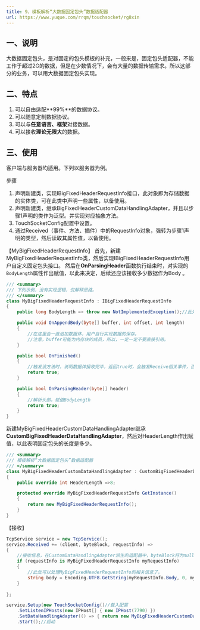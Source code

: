 ```yaml
---
title: 9、模板解析“大数据固定包头”数据适配器
url: https://www.yuque.com/rrqm/touchsocket/rg8xin
---
```


<a name="MbHCL"></a>

## 一、说明

大数据固定包头，是对固定的包头模板的补充，一般来是，固定包头适配器，不能工作于超过2G的数据，但是在少数情况下，会有大量的数据传输需求。所以这部分的业务，可以用大数据固定包头实现。

<a name="eCz77"></a>

## 二、特点

1. 可以自由适配**99%**的数据协议。
2. 可以随意定制数据协议。
3. 可以与**任意语言、框架**对接数据。
4. 可以接收**理论无限大**的数据。

<a name="S5MfM"></a>

## 三、使用

客户端与服务器均适用。下列以服务器为例。

步骤

1. 声明新建类，实现IBigFixedHeaderRequestInfo接口，此对象即为存储数据的实体类，可在此类中声明一些属性，以备使用。
2. 声明新建类，继承BigFixedHeaderCustomDataHandlingAdapter，并且以步骤1声明的类作为泛型。并实现对应抽象方法。
3. TouchSocketConfig配置中设置。
4. 通过Received（事件、方法、插件）中的RequestInfo对象，强转为步骤1声明的类型，然后读取其属性值，以备使用。

【MyBigFixedHeaderRequestInfo】
首先，新建MyBigFixedHeaderRequestInfo类，然后实现IBigFixedHeaderRequestInfo用户自定义固定包头接口。
然后在**OnParsingHeader**函数执行结束时，对实现的`BodyLength`属性作出赋值，以此来决定，后续还应该接收多少数据作为Body 。

```csharp
/// <summary>
/// 下列示例，没有实现逻辑，仅解释思路。
/// </summary>
class MyBigFixedHeaderRequestInfo : IBigFixedHeaderRequestInfo
{
    public long BodyLength => throw new NotImplementedException();//此处请使用字段实现。

    public void OnAppendBody(byte[] buffer, int offset, int length)
    {
        //在这里会一直追加数据体，用户自行实现数据的保存。
        //注意，buffer可能为内存块的成员，所以，一定一定不要直接引用。
    }

    public bool OnFinished()
    {
        //触发该方法时，说明数据体接收完毕，返回true时，会触发Receive相关事件，否则不会。
        return true;
    }

    public bool OnParsingHeader(byte[] header)
    {
        //解析头部。赋值BodyLength
        return true;
    }
}

```

新建MyBigFixedHeaderCustomDataHandlingAdapter继承**CustomBigFixedHeaderDataHandlingAdapter**，然后对HeaderLength作出赋值，以此表明固定包头的长度是多少。

```csharp
/// <summary>
/// 模板解析“大数据固定包头”数据适配器
/// </summary>
class MyBigFixedHeaderCustomDataHandlingAdapter : CustomBigFixedHeaderDataHandlingAdapter<MyBigFixedHeaderRequestInfo>
{
    public override int HeaderLength =>8;

    protected override MyBigFixedHeaderRequestInfo GetInstance()
    {
        return new MyBigFixedHeaderRequestInfo();
    }
}
```

【接收】

```csharp
TcpService service = new TcpService();
service.Received += (client, byteBlock, requestInfo) =>
{
    //接收信息，在CustomDataHandlingAdapter派生的适配器中，byteBlock将为null，requestInfo将为适配器定义的泛型
    if (requestInfo is MyBigFixedHeaderRequestInfo myRequestInfo)
    {
        //此处可以处理MyBigFixedHeaderRequestInfo的相关信息了。
        string body = Encoding.UTF8.GetString(myRequestInfo.Body, 0, myRequestInfo.Body.Length);
    }
  
};

service.Setup(new TouchSocketConfig()//载入配置     
    .SetListenIPHosts(new IPHost[] { new IPHost(7790) })
    .SetDataHandlingAdapter(() => { return new MyBigFixedHeaderCustomDataHandlingAdapter(); }))//配置适配器
    .Start();//启动
```
